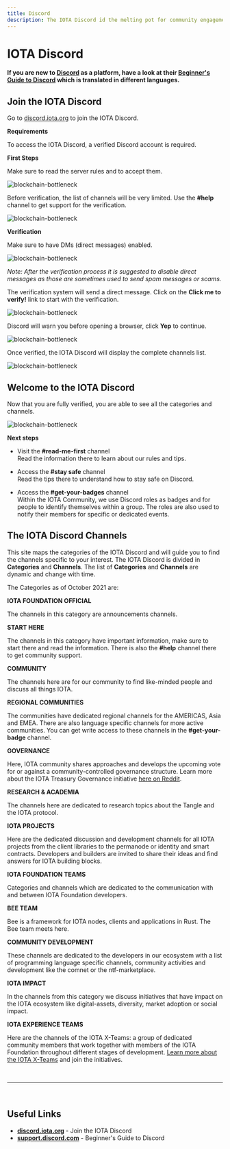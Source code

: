```yaml
---
title: Discord
description: The IOTA Discord id the melting pot for community engagement. Most of the IOTA members are active here. Join a welcoming and active community and chat about everything related to the project.
---
```



# IOTA Discord

**If you are new to [Discord](https://discord.iota.org/) as a platform, have a look at their [Beginner's Guide to Discord](https://support.discord.com/hc/en-us/articles/360045138571-Beginner-s-Guide-to-Discord) which is translated in different languages.**

## Join the IOTA Discord

Go to [discord.iota.org](https://discord.iota.org) to join the IOTA Discord.

**Requirements**

To access the IOTA Discord, a verified Discord account is required.

**First Steps**

Make sure to read the server rules and to accept them.

![blockchain-bottleneck](/img/participate/discord/first_steps_discord_1.png)

Before verification, the list of channels will be very limited. Use the **#help** channel to get support for the verification.

![blockchain-bottleneck](/img/participate/discord/verify_yourself_discord_2.png)

**Verification**

Make sure to have DMs (direct messages) enabled.

![blockchain-bottleneck](/img/participate/discord/enable_dm_discord_3.png)

*Note: After the verification process it is suggested to disable direct messages as those are sometimes used to send spam messages or scams.*

The verification system will send a direct message. Click on the **Click me to verify!** link to start with the verification.

![blockchain-bottleneck](/img/participate/discord/verify_click_discord_4.png)

Discord will warn you before opening a browser, click **Yep** to continue.

![blockchain-bottleneck](/img/participate/discord/warning_discord_5.png)

Once verified, the IOTA Discord will display the complete channels list.

![blockchain-bottleneck](/img/participate/discord/success_discord_6.png)

## Welcome to the IOTA Discord

Now that you are fully verified, you are able to see all the categories and channels.

![blockchain-bottleneck](/img/participate/discord/welcome_discord_7.png)

**Next steps**

- Visit the **#read-me-first** channel<br/>
Read the information there to learn about our rules and tips.

- Access the **#stay safe** channel<br/>
Read the tips there to understand how to stay safe on Discord.

- Access the **#get-your-badges** channel<br/>
Within the IOTA Community, we use Discord roles as badges and for people to identify themselves within a group. The roles are also used to notify their members for specific or dedicated events.

## The IOTA Discord Channels

This site maps the categories of the IOTA Discord and will guide you to find the channels specific to your interest. The IOTA Discord is divided in **Categories** and **Channels**. The list of **Categories** and **Channels** are dynamic and change with time.

The Categories as of October 2021 are:

**IOTA FOUNDATION OFFICIAL**

The channels in this category are announcements channels.

**START HERE**

The channels in this category have important information, make sure to start there and read the information. There is also the **#help** channel there to get community support.

**COMMUNITY**

The channels here are for our community to find like-minded people and discuss all things IOTA.

**REGIONAL COMMUNITIES**

The communities have dedicated regional channels for the AMERICAS, Asia and EMEA. There are also language specific channels for more active communities. You can get write access to these channels in the **#get-your-badge** channel.

**GOVERNANCE**

Here, IOTA community shares approaches and develops the upcoming vote for or against a community-controlled governance structure. Learn more about the IOTA Treasury Governance initiative [here on Reddit](https://www.reddit.com/r/Iota/comments/ondz3u/iota_treasury_governance_info_thread/).

**RESEARCH & ACADEMIA**

The channels here are dedicated to research topics about the Tangle and the IOTA protocol.

**IOTA PROJECTS**

Here are the dedicated discussion and development channels for all IOTA projects from the client libraries to the permanode or identity and smart contracts. Developers and builders are invited to share their ideas and find answers for IOTA building blocks.

**IOTA FOUNDATION TEAMS**

Categories and channels which are dedicated to the communication with and between IOTA Foundation developers.

**BEE TEAM**

Bee is a framework for IOTA nodes, clients and applications in Rust. The Bee team meets here.

**COMMUNITY DEVELOPMENT**

These channels are dedicated to the developers in our ecosystem with a list of programming language specific channels, community activities and development like the comnet or the ntf-marketplace.

**IOTA IMPACT**

In the channels from this category we discuss initiatives that have impact on the IOTA ecosystem like digital-assets, diversity, market adoption or social impact.

**IOTA EXPERIENCE TEAMS**

Here are the channels of the IOTA X-Teams: a group of dedicated community members that work together with members of the IOTA Foundation throughout different stages of development. [Learn more about the IOTA X-Teams](https://blog.iota.org/iota-experience-team-the-first-year-recap/) and join the initiatives.

<br/>

----

<br/>

## Useful Links
- **[discord.iota.org](https://discord.iota.org)** - Join the IOTA Discord
- **[support.discord.com](https://support.discord.com/hc/en-us/articles/360045138571-Beginner-s-Guide-to-Discord)** - Beginner's Guide to Discord

